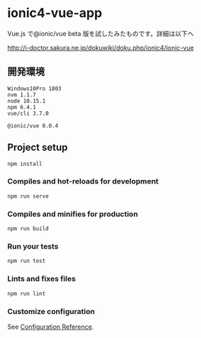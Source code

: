 # ionic4-vue-app

Vue.js で@ionic/vue beta 版を試したみたものです。詳細は以下へ

http://i-doctor.sakura.ne.jp/dokuwiki/doku.php/ionic4/ionic-vue

## 開発環境

```
Windows10Pro 1803
nvm 1.1.7
node 10.15.1
npm 6.4.1
vue/cli 3.7.0

@ionic/vue 0.0.4
```

## Project setup

```
npm install
```

### Compiles and hot-reloads for development

```
npm run serve
```

### Compiles and minifies for production

```
npm run build
```

### Run your tests

```
npm run test
```

### Lints and fixes files

```
npm run lint
```

### Customize configuration

See [Configuration Reference](https://cli.vuejs.org/config/).
